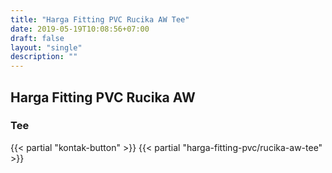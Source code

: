 ```yaml
---
title: "Harga Fitting PVC Rucika AW Tee"
date: 2019-05-19T10:08:56+07:00
draft: false
layout: "single"
description: ""
---
```


## Harga Fitting PVC Rucika AW 
### Tee
{{< partial "kontak-button" >}}
{{< partial "harga-fitting-pvc/rucika-aw-tee" >}}